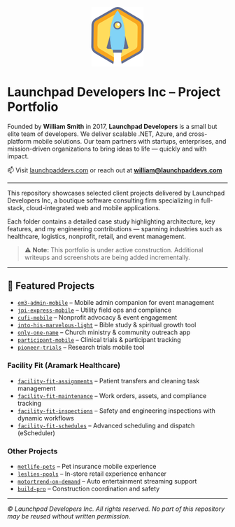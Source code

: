 <p align="center">
  <img src="launchpaddevs-logo.png" alt="Launchpad Developers" width="120" />
</p>

# Launchpad Developers Inc – Project Portfolio

Founded by **William Smith** in 2017, **Launchpad Developers** is a small but elite team of developers. We deliver scalable .NET, Azure, and cross-platform mobile solutions. Our team partners with startups, enterprises, and mission-driven organizations to bring ideas to life — quickly and with impact.

📫 Visit [launchpaddevs.com](https://launchpaddevs.com) or reach out at **william@launchpaddevs.com**

---

This repository showcases selected client projects delivered by Launchpad Developers Inc, a boutique software consulting firm specializing in full-stack, cloud-integrated web and mobile applications.

Each folder contains a detailed case study highlighting architecture, key features, and my engineering contributions — spanning industries such as healthcare, logistics, nonprofit, retail, and event management.

> ⚠️ **Note:** This portfolio is under active construction. Additional writeups and screenshots are being added incrementally.

---

## 📂 Featured Projects

- [`em3-admin-mobile`](./em3-admin-mobile) – Mobile admin companion for event management
- [`jpi-express-mobile`](./jpi-express-mobile) – Utility field ops and compliance
- [`cufi-mobile`](./cufi-mobile) – Nonprofit advocacy & event engagement
- [`into-his-marvelous-light`](./into-his-marvelous-light) – Bible study & spiritual growth tool
- [`only-one-name`](./only-one-name) – Church ministry & community outreach app
- [`participant-mobile`](./participant-mobile) – Clinical trials & participant tracking
- [`pioneer-trials`](./pioneer-trials) – Research trials mobile tool

### Facility Fit (Aramark Healthcare)
- [`facility-fit-assignments`](./facility-fit-assignments) – Patient transfers and cleaning task management
- [`facility-fit-maintenance`](./facility-fit-maintenance) – Work orders, assets, and compliance tracking
- [`facility-fit-inspections`](./facility-fit-inspections) – Safety and engineering inspections with dynamic workflows
- [`facility-fit-schedules`](./facility-fit-schedules) – Advanced scheduling and dispatch (eScheduler)

### Other Projects
- [`metlife-pets`](./metlife-pets) – Pet insurance mobile experience
- [`leslies-pools`](./leslies-pools) – In-store retail experience enhancer
- [`motortrend-on-demand`](./motortrend-on-demand) – Auto entertainment streaming support
- [`build-pro`](./build-pro) – Construction coordination and safety

---

_© Launchpad Developers Inc. All rights reserved. No part of this repository may be reused without written permission._
